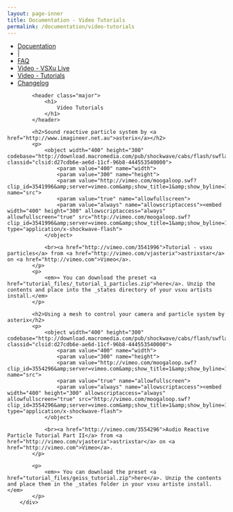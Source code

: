 ```yaml
---
layout: page-inner
title: Documentation - Video Tutorials
permalink: /documentation/video-tutorials
---
```

<div id="main" class="alt">
    <section id="one">
        <div class="inner">
            <ul class="actions horizontal">
                <li>
                    <a href="/documentation" class="button">
                        Docuentation
                    </a>
                </li>
                <li>|</li>
                <li>
                    <a href="/documentation/faq" class="button">
                        FAQ
                    </a>
                </li>
                <li>
                    <a href="/documentation/vsxu-live" class="button">
                        Video - VSXu Live
                    </a>
                </li>
                <li>
                    <a href="/documentation/video-tutorials" class="button special">
                        Video - Tutorials
                    </a>
                </li>
                <li>
                    <a href="/documentation/changelog" class="button">
                        Changelog
                    </a>
                </li>
            </ul>
            
            <header class="major">
                <h1>
                    Video Tutorials
                </h1>
            </header>
              
            <h2>Sound reactive particle system by <a href="http://www.imagineer.net.au">asterix</a></h2>
            <p>
                <object width="400" height="300" codebase="http://download.macromedia.com/pub/shockwave/cabs/flash/swflash.cab#version=6,0,40,0" classid="clsid:d27cdb6e-ae6d-11cf-96b8-444553540000">
                    <param value="400" name="width">
                    <param value="300" name="height">
                    <param value="http://vimeo.com/moogaloop.swf?clip_id=3541996&amp;server=vimeo.com&amp;show_title=1&amp;show_byline=1&amp;show_portrait=0&amp;color=&amp;fullscreen=1" name="src">
                    <param value="true" name="allowfullscreen">
                    <param value="always" name="allowscriptaccess"><embed width="400" height="300" allowscriptaccess="always" allowfullscreen="true" src="http://vimeo.com/moogaloop.swf?clip_id=3541996&amp;server=vimeo.com&amp;show_title=1&amp;show_byline=1&amp;show_portrait=0&amp;color=&amp;fullscreen=1" type="application/x-shockwave-flash">
                </object>
                
                <br><a href="http://vimeo.com/3541996">Tutorial - vsxu particles</a> from <a href="http://vimeo.com/vjasterix">astrixstar</a> on <a href="http://vimeo.com">Vimeo</a>.
            </p>
            <p>
                <em>» You can download the preset <a href="tutorial_files/_tutorial_1_particles.zip">here</a>. Unzip the contents and place into the _states directory of your vsxu artists install.</em>
            </p>
    
            <h2>Using a mesh to control your camera and particle system by asterix</h2>
            <p>
                <object width="400" height="300" codebase="http://download.macromedia.com/pub/shockwave/cabs/flash/swflash.cab#version=6,0,40,0" classid="clsid:d27cdb6e-ae6d-11cf-96b8-444553540000">
                    <param value="400" name="width">
                    <param value="300" name="height">
                    <param value="http://vimeo.com/moogaloop.swf?clip_id=3554296&amp;server=vimeo.com&amp;show_title=1&amp;show_byline=1&amp;show_portrait=0&amp;color=&amp;fullscreen=1" name="src">
                    <param value="true" name="allowfullscreen">
                    <param value="always" name="allowscriptaccess"><embed width="400" height="300" allowscriptaccess="always" allowfullscreen="true" src="http://vimeo.com/moogaloop.swf?clip_id=3554296&amp;server=vimeo.com&amp;show_title=1&amp;show_byline=1&amp;show_portrait=0&amp;color=&amp;fullscreen=1" type="application/x-shockwave-flash">
                </object>
                
                <br><a href="http://vimeo.com/3554296">Audio Reactive Particle Tutorial Part II</a> from <a href="http://vimeo.com/vjasterix">astrixstar</a> on <a href="http://vimeo.com">Vimeo</a>.
            </p>
            
            <p>
                <em>» You can download the preset <a href="tutorial_files/geiss_tutorial.zip">here</a>. Unzip the contents and place them in the _states folder in your vsxu artiste install.</em>
            </p>
        </div>
  </section>
</div>
